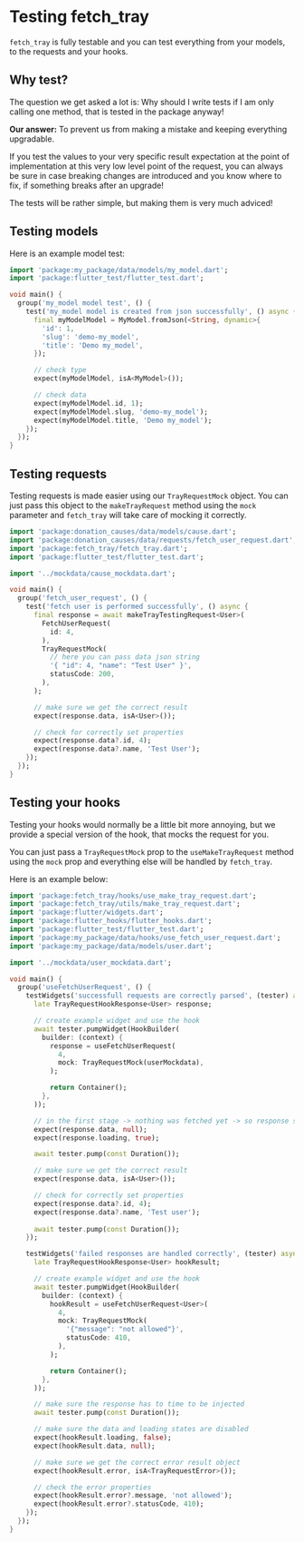 # Testing fetch_tray

`fetch_tray` is fully testable and you can test everything from your models, to the requests and your hooks.

## Why test?

The question we get asked a lot is:
Why should I write tests if I am only calling one method, that is tested in the package anyway!

**Our answer:**
To prevent us from making a mistake and keeping everything upgradable.

If you test the values to your very specific result expectation at the point of implementation at this very low level point of the request, you can always be sure in case breaking changes are introduced and you know where to fix, if something breaks after an upgrade!

The tests will be rather simple, but making them is very much adviced!

## Testing models

Here is an example model test:

```dart
import 'package:my_package/data/models/my_model.dart';
import 'package:flutter_test/flutter_test.dart';

void main() {
  group('my_model model test', () {
    test('my_model model is created from json successfully', () async {
      final myModelModel = MyModel.fromJson(<String, dynamic>{
        'id': 1,
        'slug': 'demo-my_model',
        'title': 'Demo my_model',
      });

      // check type
      expect(myModelModel, isA<MyModel>());

      // check data
      expect(myModelModel.id, 1);
      expect(myModelModel.slug, 'demo-my_model');
      expect(myModelModel.title, 'Demo my_model');
    });
  });
}
```

## Testing requests

Testing requests is made easier using our `TrayRequestMock` object.
You can just pass this object to the `makeTrayRequest` method using the `mock` parameter and `fetch_tray` will take care of mocking it correctly.

```dart
import 'package:donation_causes/data/models/cause.dart';
import 'package:donation_causes/data/requests/fetch_user_request.dart';
import 'package:fetch_tray/fetch_tray.dart';
import 'package:flutter_test/flutter_test.dart';

import '../mockdata/cause_mockdata.dart';

void main() {
  group('fetch_user_request', () {
    test('fetch user is performed successfully', () async {
      final response = await makeTrayTestingRequest<User>(
        FetchUserRequest(
          id: 4,
        ),
        TrayRequestMock(
          // here you can pass data json string
          '{ "id": 4, "name": "Test User" }',
          statusCode: 200,
        ),
      );

      // make sure we get the correct result
      expect(response.data, isA<User>());

      // check for correctly set properties
      expect(response.data?.id, 4);
      expect(response.data?.name, 'Test User');
    });
  });
}
```

## Testing your hooks

Testing your hooks would normally be a little bit more annoying, but we provide a special version of the hook, that mocks the request for you.

You can just pass a `TrayRequestMock` prop to the `useMakeTrayRequest` method using the `mock` prop and everything else will be handled by `fetch_tray`.

Here is an example below:

```dart
import 'package:fetch_tray/hooks/use_make_tray_request.dart';
import 'package:fetch_tray/utils/make_tray_request.dart';
import 'package:flutter/widgets.dart';
import 'package:flutter_hooks/flutter_hooks.dart';
import 'package:flutter_test/flutter_test.dart';
import 'package:my_package/data/hooks/use_fetch_user_request.dart';
import 'package:my_package/data/models/user.dart';

import '../mockdata/user_mockdata.dart';

void main() {
  group('useFetchUserRequest', () {
    testWidgets('successfull requests are correctly parsed', (tester) async {
      late TrayRequestHookResponse<User> response;

      // create example widget and use the hook
      await tester.pumpWidget(HookBuilder(
        builder: (context) {
          response = useFetchUserRequest(
            4,
            mock: TrayRequestMock(userMockdata),
          );

          return Container();
        },
      ));

      // in the first stage -> nothing was fetched yet -> so response should be null
      expect(response.data, null);
      expect(response.loading, true);

      await tester.pump(const Duration());

      // make sure we get the correct result
      expect(response.data, isA<User>());

      // check for correctly set properties
      expect(response.data?.id, 4);
      expect(response.data?.name, 'Test user');
      
      await tester.pump(const Duration());
    });

    testWidgets('failed responses are handled correctly', (tester) async {
      late TrayRequestHookResponse<User> hookResult;

      // create example widget and use the hook
      await tester.pumpWidget(HookBuilder(
        builder: (context) {
          hookResult = useFetchUserRequest<User>(
            4,
            mock: TrayRequestMock(
              '{"message": "not allowed"}',
              statusCode: 410,
            ),
          );

          return Container();
        },
      ));

      // make sure the response has to time to be injected
      await tester.pump(const Duration());

      // make sure the data and loading states are disabled
      expect(hookResult.loading, false);
      expect(hookResult.data, null);

      // make sure we get the correct error result object
      expect(hookResult.error, isA<TrayRequestError>());

      // check the error properties
      expect(hookResult.error?.message, 'not allowed');
      expect(hookResult.error?.statusCode, 410);
    });
  });
}

```
